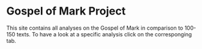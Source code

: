 # Gospel of Mark Project

This site contains all analyses on the Gospel of Mark in comparison to 100-150 texts.
To have a look at a specific analysis click on the corresponging tab.

